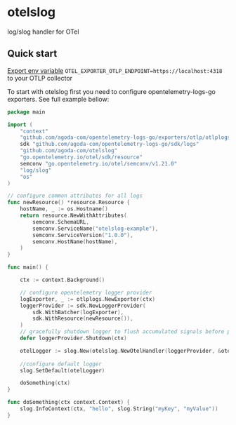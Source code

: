 # otelslog
log/slog handler for OTel

## Quick start

[Export env variable](https://opentelemetry.io/docs/concepts/sdk-configuration/otlp-exporter-configuration/#otel_exporter_otlp_endpoint)  `OTEL_EXPORTER_OTLP_ENDPOINT=https://localhost:4318`
to your OTLP collector

To start with otelslog first you need to configure opentelemetry-logs-go exporters. See full example bellow:

```go
package main

import (
	"context"
	"github.com/agoda-com/opentelemetry-logs-go/exporters/otlp/otlplogs"
	sdk "github.com/agoda-com/opentelemetry-logs-go/sdk/logs"
	"github.com/agoda-com/otelslog"
	"go.opentelemetry.io/otel/sdk/resource"
	semconv "go.opentelemetry.io/otel/semconv/v1.21.0"
	"log/slog"
	"os"
)

// configure common attributes for all logs
func newResource() *resource.Resource {
	hostName, _ := os.Hostname()
	return resource.NewWithAttributes(
		semconv.SchemaURL,
		semconv.ServiceName("otelslog-example"),
		semconv.ServiceVersion("1.0.0"),
		semconv.HostName(hostName),
	)
}

func main() {

	ctx := context.Background()

	// configure opentelemetry logger provider
	logExporter, _ := otlplogs.NewExporter(ctx)
	loggerProvider := sdk.NewLoggerProvider(
		sdk.WithBatcher(logExporter),
		sdk.WithResource(newResource()),
	)
	// gracefully shutdown logger to flush accumulated signals before program finish
	defer loggerProvider.Shutdown(ctx)

	otelLogger := slog.New(otelslog.NewOtelHandler(loggerProvider, &otelslog.HandlerOptions{}))
	
	//configure default logger
	slog.SetDefault(otelLogger)

	doSomething(ctx)
}

func doSomething(ctx context.Context) {
	slog.InfoContext(ctx, "hello", slog.String("myKey", "myValue"))
}
```